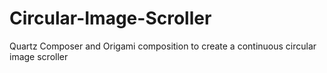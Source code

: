 Circular-Image-Scroller
=======================

Quartz Composer and Origami composition to create a continuous circular image scroller
